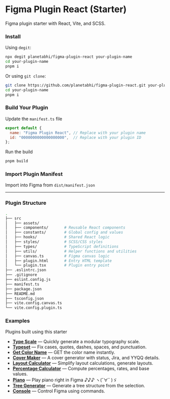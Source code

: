 # Figma Plugin React (Starter)
Figma plugin starter with React, Vite, and SCSS.

### Install
Using `degit`:
```bash
npx degit planetabhi/figma-plugin-react your-plugin-name
cd your-plugin-name
pnpm i
```

Or using `git clone`:
```bash
git clone https://github.com/planetabhi/figma-plugin-react.git your-plugin-name
cd your-plugin-name
pnpm i
```

### Build Your Plugin
Update the `manifest.ts` file
```js
export default {
  name: "Figma Plugin React", // Replace with your plugin name
  id: "0000000000000000000",  // Replace with your plugin ID
};
```

Run the build
```bash
pnpm build
```

### Import Plugin Manifest
Import into Figma from `dist/manifest.json`

---

### Plugin Structure
```bash
.
├── src
│   ├── assets/
│   ├── components/       # Reusable React components
│   ├── constants/        # Global config and values
│   ├── hooks/            # Shared React logic
│   ├── styles/           # SCSS/CSS styles
│   ├── types/            # TypeScript definitions
│   ├── utils/            # Helper functions and utilities
│   ├── canvas.ts         # Figma canvas logic
│   ├── plugin.html       # Entry HTML template
│   └── plugin.tsx        # Plugin entry point
├── .eslintrc.json
├── .gitignore
├── eslint.config.js
├── manifest.ts
├── package.json
├── README.md
├── tsconfig.json
├── vite.config.canvas.ts
└── vite.config.plugin.ts
```

### Examples
Plugins built using this starter

- **[Type Scale](https://www.figma.com/community/plugin/1462790095195108364/type-scale)** — Quickly generate a modular typography scale.
- **[Typeset](https://www.figma.com/community/plugin/1455117604583415830/typeset)** — Fix cases, quotes, dashes, spaces, and punctuation.
- **[Get Color Name](https://www.figma.com/community/plugin/1458188952030933252/get-color-name)** — GET the color name instantly.
- **[Cover Maker](https://www.figma.com/community/plugin/1460274736428830766/cover-maker)** — A cover generator with status, Jira, and YYQQ details.
- **[Layout Calculator](https://www.figma.com/community/plugin/1454833650234213095/layout-calculator)** — Simplify layout calculations, generate layouts.
- **[Percentage Calculator](https://www.figma.com/community/plugin/1457235675961983844/percentage-calculator)** — Compute percentages, rates, and base values.
- **[Piano](https://www.figma.com/community/plugin/1453662299129904150/piano)** — Play piano right in Figma ♪♪♪ ヽ(ˇ∀ˇ )ゞ
- **[Tree Generator](https://www.figma.com/community/plugin/1484122561413577544/tree-generator)** — Generate a tree structure from the selection.
- **[Console](https://www.figma.com/community/plugin/1491170387210430289/console-cli)** — Control Figma using commands.